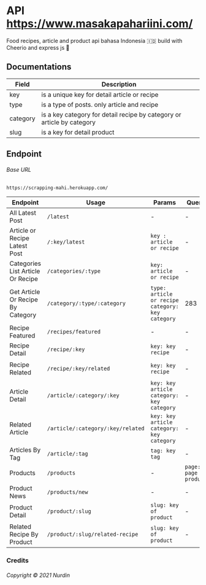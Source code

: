 # API https://www.masakapahariini.com/
Food recipes, article and product api bahasa Indonesia 🇮🇩 build with Cheerio and express js 🌸

## Documentations
Field | Description |
--- | --- | 
key | is a unique key for detail article or recipe |
type | is a type of posts. only article and recipe |
category | is a key category for detail recipe by category or article by category |
slug | is a key for detail product |
## Endpoint
###### Base URL
`https://scrapping-mahi.herokuapp.com/`

Endpoint | Usage | Params | Query | Example | 
--- | --- | --- | --- | --- | 
All Latest Post | `/latest` | - | - | - | 
Article or Recipe Latest Post | `/:key/latest` | `key : article or recipe` | - | `article/latest` | 
Categories List Article Or Recipe | `/categories/:type` | `key: article or recipe` | - | `categories/recipe` | 
Get Article Or Recipe By Category | `/category/:type/:category` | `type: article or recipe` `category: key category` | 283 | `category/recipe/resep-dessert` | 
Recipe Featured | `/recipes/featured` | - | - | - | 
Recipe Detail | `/recipe/:key` | `key: key recipe` | - | `recipe/resep-mie-shirataki-goreng` | 
Recipe Related | `/recipe/:key/related` | `key: key recipe` | - | `recipe/resep-mie-shirataki-goreng/related` | 
Article Detail | `/article/:category/:key` | `key: key article` `category: key category` | - | `/article/makanan-gaya-hidup/cara-mudah-gaya-hidup-sehat` | 
Related Article | `/article/:category/:key/related` | `key: key article` `category: key category` | - | `/article/makanan-gaya-hidup/cara-mudah-gaya-hidup-sehat/related` | 
Articles By Tag | `/article/:tag` | `tag: key tag` | - | `/article/rendah-karbohidrat` | 
Products | `/products` | - | `page: page of product` | - | 
Product News | `/products/new` | - | - | - | 
Product Detail | `/product/:slug` | `slug: key of product` | - | `/product/jawara-cabai-tabur-jambal` | 
Related Recipe By Product | `/product/:slug/related-recipe` | `slug: key of product` | - | `/product/jawara-cabai-tabur-jambal/related-recipe` | 

### Credits
###### Copyright &copy; 2021 Nurdin
